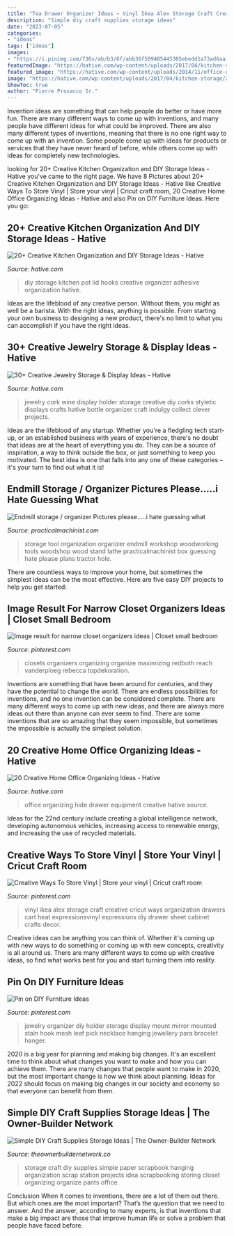 ```yaml
---
title: "Tea Drawer Organizer Ideas ~ Vinyl Ikea Alex Storage Craft Creative Cricut Ways Organization Drawers Cart Heat Expressionsvinyl Expressions Diy Drawer Sheet Cabinet Crafts Decor"
description: "Simple diy craft supplies storage ideas"
date: "2023-07-05"
categories:
- "ideas"
tags: ["ideas"]
images:
- "https://i.pinimg.com/736x/ab/b3/6f/abb36f509485445305ebedd1a73ad6aa--ikea-alex-expressions.jpg?b=t"
featuredImage: "https://hative.com/wp-content/uploads/2017/04/kitchen-storage/27-kitchen-storage-diy-ideas.jpg"
featured_image: "https://hative.com/wp-content/uploads/2014/11/office-organizing-ideas/5-hide-office-equipment-in-drawer.jpg"
image: "https://hative.com/wp-content/uploads/2017/04/kitchen-storage/27-kitchen-storage-diy-ideas.jpg"
ShowToc: true
author: "Pierre Prosacco Sr."
---
```



Invention ideas are something that can help people do better or have more fun. There are many different ways to come up with inventions, and many people have different ideas for what could be improved. There are also many different types of inventions, meaning that there is no one right way to come up with an invention. Some people come up with ideas for products or services that they have never heard of before, while others come up with ideas for completely new technologies.

	

		
looking for 20+ Creative Kitchen Organization and DIY Storage Ideas - Hative you've came to the right page. We have 8 Pictures about 20+ Creative Kitchen Organization and DIY Storage Ideas - Hative like Creative Ways To Store Vinyl | Store your vinyl | Cricut craft room, 20 Creative Home Office Organizing Ideas - Hative and also Pin on DIY Furniture Ideas. Here you go:
		
    
## 20+ Creative Kitchen Organization And DIY Storage Ideas - Hative

<img loading=lazy src="https://hative.com/wp-content/uploads/2017/04/kitchen-storage/27-kitchen-storage-diy-ideas.jpg" onerror="this.onerror=null;this.src='https://tse4.mm.bing.net/th?id=OIP.WsABP_zMWr1gMM4abqPj5AHaRX&amp;pid=15.1';" alt="20+ Creative Kitchen Organization and DIY Storage Ideas - Hative">

_Source: hative.com_

>diy storage kitchen pot lid hooks creative organizer adhesive organization hative. 

	

Ideas are the lifeblood of any creative person. Without them, you might as well be a barista. With the right ideas, anything is possible. From starting your own business to designing a new product, there's no limit to what you can accomplish if you have the right ideas.

    
## 30+ Creative Jewelry Storage &amp; Display Ideas - Hative

<img loading=lazy src="https://hative.com/wp-content/uploads/2015/01/jewelry-storage-display-ideas/4-wine-cork-jewelry-holder.jpg" onerror="this.onerror=null;this.src='https://tse3.mm.bing.net/th?id=OIP.FwVNXz2MrSzob-lrHpXaiQHaKW&amp;pid=15.1';" alt="30+ Creative Jewelry Storage &amp; Display Ideas - Hative">

_Source: hative.com_

>jewelry cork wine display holder storage creative diy corks styletic displays crafts hative bottle organizer craft indulgy collect clever projects. 

	

Ideas are the lifeblood of any startup. Whether you're a fledgling tech start-up, or an established business with years of experience, there's no doubt that ideas are at the heart of everything you do. They can be a source of inspiration, a way to think outside the box, or just something to keep you motivated. The best idea is one that falls into any one of these categories – it's your turn to find out what it is!

    
## Endmill Storage / Organizer Pictures Please.....i Hate Guessing What

<img loading=lazy src="https://www.practicalmachinist.com/vb/attachments/f38/57118d1345281062-endmill-storage-organizer-pictures-please-i-hate-guessing-what-they-look-like-37163_157778700909945_100000334475674_360370_316121_n.jpg" onerror="this.onerror=null;this.src='https://tse2.mm.bing.net/th?id=OIP.2h33dFeMTwQmoyajQXUKsQHaFj&amp;pid=15.1';" alt="Endmill storage / organizer Pictures please.....i hate guessing what">

_Source: practicalmachinist.com_

>storage tool organization organizer endmill workshop woodworking tools woodshop wood stand lathe practicalmachinist box guessing hate please plans tractor hole. 

	

There are countless ways to improve your home, but sometimes the simplest ideas can be the most effective. Here are five easy DIY projects to help you get started: 

    
## Image Result For Narrow Closet Organizers Ideas | Closet Small Bedroom

<img loading=lazy src="https://i.pinimg.com/originals/98/7c/47/987c478461055de32c8b9e290107001a.jpg" onerror="this.onerror=null;this.src='https://tse3.mm.bing.net/th?id=OIP.1MCvgqdEuaCfccQzdsCADAAAAA&amp;pid=15.1';" alt="Image result for narrow closet organizers ideas | Closet small bedroom">

_Source: pinterest.com_

>closets organizers organizing organize maximizing redboth reach vanderploeg rebecca topdekoration. 

	

Inventions are something that have been around for centuries, and they have the potential to change the world. There are endless possibilities for inventions, and no one invention can be considered complete. There are many different ways to come up with new ideas, and there are always more ideas out there than anyone can ever seem to find. There are some inventions that are so amazing that they seem impossible, but sometimes the impossible is actually the simplest solution.

    
## 20 Creative Home Office Organizing Ideas - Hative

<img loading=lazy src="https://hative.com/wp-content/uploads/2014/11/office-organizing-ideas/5-hide-office-equipment-in-drawer.jpg" onerror="this.onerror=null;this.src='https://tse1.mm.bing.net/th?id=OIP.lVQ4CC3McuSrQFPHWMAaXwHaJ_&amp;pid=15.1';" alt="20 Creative Home Office Organizing Ideas - Hative">

_Source: hative.com_

>office organizing hide drawer equipment creative hative source. 

	

Ideas for the 22nd century include creating a global intelligence network, developing autonomous vehicles, increasing access to renewable energy, and increasing the use of recycled materials.

    
## Creative Ways To Store Vinyl | Store Your Vinyl | Cricut Craft Room

<img loading=lazy src="https://i.pinimg.com/736x/ab/b3/6f/abb36f509485445305ebedd1a73ad6aa--ikea-alex-expressions.jpg?b=t" onerror="this.onerror=null;this.src='https://tse4.mm.bing.net/th?id=OIP.v006rKZQWKkxnwZbLFkTSAHaK9&amp;pid=15.1';" alt="Creative Ways To Store Vinyl | Store your vinyl | Cricut craft room">

_Source: pinterest.com_

>vinyl ikea alex storage craft creative cricut ways organization drawers cart heat expressionsvinyl expressions diy drawer sheet cabinet crafts decor. 

	

Creative ideas can be anything you can think of. Whether it's coming up with new ways to do something or coming up with new concepts, creativity is all around us. There are many different ways to come up with creative ideas, so find what works best for you and start turning them into reality.

    
## Pin On DIY Furniture Ideas

<img loading=lazy src="https://i.pinimg.com/736x/9a/24/c3/9a24c3e02c3cd47bad6aa93ed7c30bf4--wall-mount-jewelry-organizer-jewelry-organization.jpg" onerror="this.onerror=null;this.src='https://tse3.mm.bing.net/th?id=OIP.jjr8TW4vYA7pm1pCWJ1EzQHaLH&amp;pid=15.1';" alt="Pin on DIY Furniture Ideas">

_Source: pinterest.com_

>jewelry organizer diy holder storage display mount mirror mounted stain hook mesh leaf pick necklace hanging jewellery para bracelet hanger. 

	

2020 is a big year for planning and making big changes. It's an excellent time to think about what changes you want to make and how you can achieve them.
There are many changes that people want to make in 2020, but the most important change is how we think about planning. Ideas for 2022 should focus on making big changes in our society and economy so that everyone can benefit from them.

    
## Simple DIY Craft Supplies Storage Ideas | The Owner-Builder Network

<img loading=lazy src="http://theownerbuildernetwork.co/wp-content/uploads/2014/06/Simple_DIY_Craft_Station_Storage_I_101.jpg" onerror="this.onerror=null;this.src='https://tse1.mm.bing.net/th?id=OIP.itXE5uaIbwr52AaqXbm06QHaLI&amp;pid=15.1';" alt="Simple DIY Craft Supplies Storage Ideas | The Owner-Builder Network">

_Source: theownerbuildernetwork.co_

>storage craft diy supplies simple paper scrapbook hanging organization scrap station projects idea scrapbooking storing closet organizing organize pants office. 

	

Conclusion
When it comes to inventions, there are a lot of them out there. But which ones are the most important? That’s the question that we need to answer. And the answer, according to many experts, is that inventions that make a big impact are those that improve human life or solve a problem that people have faced before.

